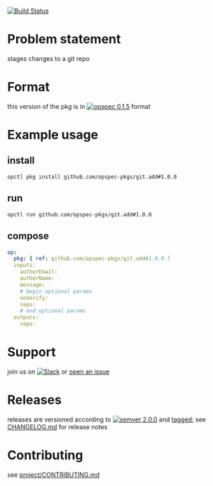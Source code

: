 [![Build Status](https://travis-ci.org/opspec-pkgs/git.add.svg?branch=master)](https://travis-ci.org/opspec-pkgs/git.add)

# Problem statement

stages changes to a git repo

# Format

this version of the pkg is in [![opspec 0.1.5](https://img.shields.io/badge/opspec-0.1.5-brightgreen.svg?colorA=6b6b6b&colorB=fc16be)](https://opspec.io/0.1.5/packages.html) format

# Example usage

## install

```shell
opctl pkg install github.com/opspec-pkgs/git.add#1.0.0
```

## run

```
opctl run github.com/opspec-pkgs/git.add#1.0.0
```

## compose

```yaml
op:
  pkg: { ref: github.com/opspec-pkgs/git.add#1.0.0 }
  inputs:
    authorEmail:
    authorName:
    message:
    # begin optional params
    noVerify:
    repo:
    # end optional params
  outputs:
    repo:
```

# Support

join us on
[![Slack](https://opspec-slackin.herokuapp.com/badge.svg)](https://opspec-slackin.herokuapp.com/)
or
[open an issue](https://github.com/opspec-pkgs/git.add/issues)

# Releases

releases are versioned according to
[![semver 2.0.0](https://img.shields.io/badge/semver-2.0.0-brightgreen.svg)](http://semver.org/spec/v2.0.0.html)
and [tagged](https://git-scm.com/book/en/v2/Git-Basics-Tagging); see
[CHANGELOG.md](CHANGELOG.md) for release notes

# Contributing

see
[project/CONTRIBUTING.md](https://github.com/opspec-pkgs/project/blob/master/CONTRIBUTING.md)
